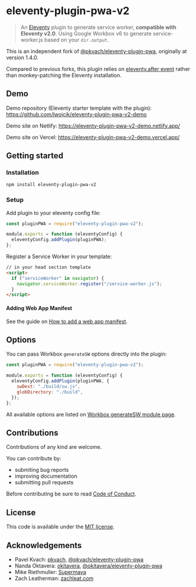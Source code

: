 # eleventy-plugin-pwa-v2

> An [Eleventy](https://11ty.dev) plugin to generate service worker, **compatible with Eleventy v2.0**.
> Using Google Workbox v6 to generate service-worker.js based on your `dir.output`.

This is an independent fork of [@pkvach/eleventy-plugin-pwa](https://github.com/pkvach/eleventy-plugin-pwa), originally at version 1.4.0.

Compared to previous forks, this plugin relies on [eleventy.after event](https://www.11ty.dev/docs/events/#eleventy.after) rather than monkey-patching the Eleventy installation.

## Demo

Demo repository (Eleventy starter template with the plugin): https://github.com/lwojcik/eleventy-plugin-pwa-v2-demo

Demo site on Netlify: https://eleventy-plugin-pwa-v2-demo.netlify.app/

Demo site on Vercel: https://eleventy-plugin-pwa-v2-demo.vercel.app/

## Getting started

### Installation

```sh
npm install eleventy-plugin-pwa-v2
```

### Setup

Add plugin to your eleventy config file:

```js
const pluginPWA = require("eleventy-plugin-pwa-v2");

module.exports = function (eleventyConfig) {
  eleventyConfig.addPlugin(pluginPWA);
};
```

Register a Service Worker in your template:

```html
// in your head section template
<script>
  if ("serviceWorker" in navigator) {
    navigator.serviceWorker.register("/service-worker.js");
  }
</script>
```

#### Adding Web App Manifest

See the guide on [How to add a web app manifest](https://web.dev/add-manifest/).

## Options

You can pass Workbox `generateSW` options directly into the plugin:

```js
const pluginPWA = require("eleventy-plugin-pwa-v2");

module.exports = function (eleventyConfig) {
  eleventyConfig.addPlugin(pluginPWA, {
    swDest: "./build/sw.js",
    globDirectory: "./build",
  });
};
```

All available options are listed on [Workbox generateSW module page](https://developer.chrome.com/docs/workbox/reference/workbox-build/#type-GenerateSWOptions).

## Contributions

Contributions of any kind are welcome.

You can contribute by:

- submiting bug reports
- improving documentation
- submitting pull requests

Before contributing be sure to read [Code of Conduct](https://github.com/lwojcik/eleventy-plugin-pwa-v2/blob/main/CODE_OF_CONDUCT.md).

## License

This code is available under the [MIT license](LICENSE).

## Acknowledgements

- Pavel Kvach: [pkvach](https://github.com/pkvach), [@pkvach/eleventy-plugin-pwa](https://github.com/pkvach/eleventy-plugin-pwa)
- Nanda Oktavera: [okitavera](https://github.com/okitavera), [@okitavera/eleventy-plugin-pwa](https://github.com/okitavera/eleventy-plugin-pwa)
- Mike Riethmuller: [Supermaya](https://github.com/MadeByMike/supermaya)
- Zach Leatherman: [zachleat.com](https://github.com/zachleat/zachleat.com)
